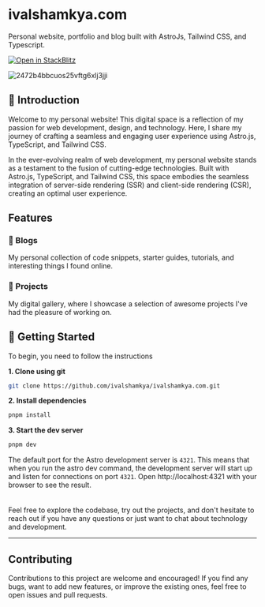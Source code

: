 # ivalshamkya.com
Personal website, portfolio and blog built with AstroJs, Tailwind CSS, and Typescript.

[![Open in StackBlitz](https://developer.stackblitz.com/img/open_in_stackblitz.svg)](https://stackblitz.com/github/ivalshamkya/ivalshamkya.com?title=Personal%20website)

![2472b4bbcuos25vftg6xlj3jji](https://github.com/ivalshamkya/ivalshamkya.com/assets/85030029/ee0bf2e9-040b-46ce-bd7b-71361b3ca4fd)

## 🙌 Introduction

Welcome to my personal website! This digital space is a reflection of my passion for web development, design, and technology. Here, I share my journey of crafting a seamless and engaging user experience using Astro.js, TypeScript, and Tailwind CSS.

In the ever-evolving realm of web development, my personal website stands as a testament to the fusion of cutting-edge technologies. Built with Astro.js, TypeScript, and Tailwind CSS, this space embodies the seamless integration of server-side rendering (SSR) and client-side rendering (CSR), creating an optimal user experience.


## Features

### 📝 Blogs
My personal collection of code snippets, starter guides, tutorials, and interesting things I found online.

### 🎨 Projects
My digital gallery, where I showcase a selection of awesome projects I've had the pleasure of working on.


## 🚀 Getting Started 
To begin, you need to follow the instructions

**1. Clone using git**
```zsh
git clone https://github.com/ivalshamkya/ivalshamkya.com.git
```
**2. Install dependencies**
```zsh
pnpm install
```
**3. Start the dev server**
```zsh
pnpm dev 
```

The default port for the Astro development server is `4321`. This means that when you run the astro dev command, the development server will start up and listen for connections on port `4321`.
Open http://localhost:4321 with your browser to see the result.
<br><br><br>
Feel free to explore the codebase, try out the projects, and don't hesitate to reach out if you have any questions or just want to chat about technology and development.

---

## Contributing
Contributions to this project are welcome and encouraged! If you find any bugs, want to add new features, or improve the existing ones, feel free to open issues and pull requests.
